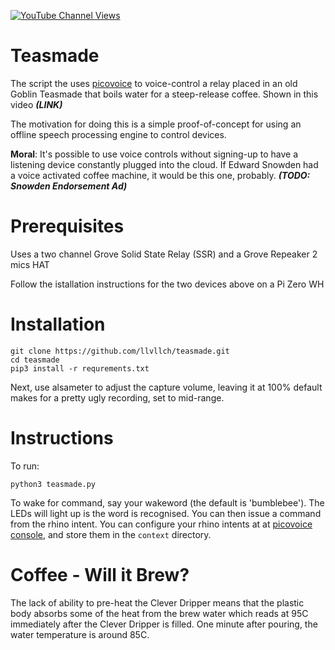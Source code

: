 [![YouTube Channel Views](https://img.shields.io/youtube/channel/views/UCz5BOU9J9pB_O0B8-rDjCWQ?label=YouTube&style=social)](https://www.youtube.com/channel/UCz5BOU9J9pB_O0B8-rDjCWQ)

# Teasmade

The script the uses [picovoice](https://github.com/Picovoice/picovoice) to voice-control a relay placed in an old Goblin Teasmade that boils water for a steep-release coffee. Shown in this video ***(LINK)***

The motivation for doing this is a simple proof-of-concept for using an offline speech processing engine to control devices. 

**Moral**: It's possible to use voice controls without signing-up to have a listening device constantly plugged into the cloud. If Edward Snowden had a voice activated coffee machine, it would be this one, probably. ***(TODO: Snowden Endorsement Ad)***

# Prerequisites

Uses a two channel Grove Solid State Relay (SSR) and a Grove Repeaker 2 mics HAT

Follow the istallation instructions for the two devices above on a Pi Zero WH

# Installation

```
git clone https://github.com/llvllch/teasmade.git
cd teasmade
pip3 install -r requrements.txt
```
Next, use alsameter to adjust the capture volume, leaving it at 100% default makes for a pretty ugly recording, set to mid-range.
# Instructions

To run:
```
python3 teasmade.py
```
To wake for command, say your wakeword (the default is 'bumblebee'). The LEDs will light up is the word is recognised. You can then issue a command from the rhino intent. You can configure your rhino intents at at [picovoice console](http://picovoice.ai/console), and store them in the `context` directory.

# Coffee - Will it Brew?

The lack of ability to pre-heat the Clever Dripper means that the plastic body absorbs some of the heat from the brew water which reads at 95C immediately after  the Clever Dripper is filled. One minute after pouring, the water temperature is around 85C. 

